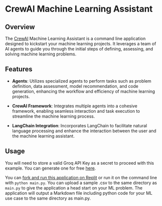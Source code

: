 # CrewAI Machine Learning Assistant

## Overview

The [CrewAI](https://docs.crewai.com/) Machine Learning Assistant is a command line application designed to kickstart your machine learning projects. It leverages a team of AI agents to guide you through the initial steps of defining, assessing, and solving machine learning problems.

## Features

- **Agents**: Utilizes specialized agents to perform tasks such as problem definition, data assessment, model recommendation, and code generation, enhancing the workflow and efficiency of machine learning projects.

- **CrewAI Framework**: Integrates multiple agents into a cohesive framework, enabling seamless interaction and task execution to streamline the machine learning process.

- **LangChain Integration**: Incorporates LangChain to facilitate natural language processing and enhance the interaction between the user and the machine learning assistant.


## Usage

You will need to store a valid Groq API Key as a secret to proceed with this example. You can generate one for free [here](https://console.groq.com/keys).

You can [fork and run this application on Replit](https://replit.com/@GroqCloud/CrewAI-Machine-Learning-Assistant) or run it on the command line with `python main.py`. You can upload a sample .csv to the same directory as ```main.py``` to give the application a head start on your ML problem. The application will output a Markdown file including python code for your ML use case to the same directory as main.py.
